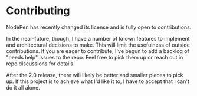 # Contributing

NodePen has recently changed its license and is fully open to contributions.

In the near-future, though, I have a number of known features to implement and architectural decisions to make. This will limit the usefulness of outside contributions. If you are eager to contribute, I've begun to add a backlog of "needs help" issues to the repo. Feel free to pick them up or reach out in repo discussions for details.

After the 2.0 release, there will likely be better and smaller pieces to pick up. If this project is to achieve what I'd like it to, I have to accept that I can't do it all alone.